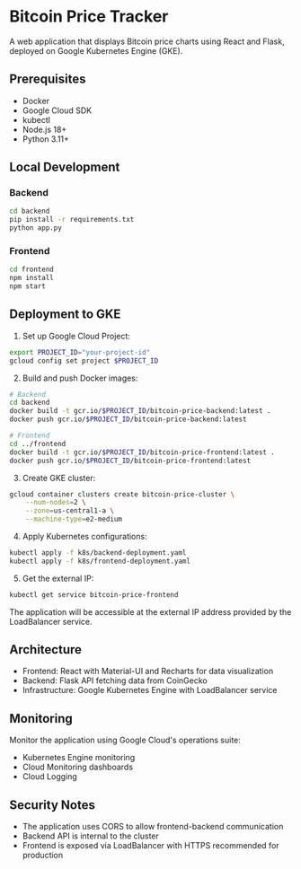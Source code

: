 # Bitcoin Price Tracker

A web application that displays Bitcoin price charts using React and Flask, deployed on Google Kubernetes Engine (GKE).

## Prerequisites

- Docker
- Google Cloud SDK
- kubectl
- Node.js 18+
- Python 3.11+

## Local Development

### Backend
```bash
cd backend
pip install -r requirements.txt
python app.py
```

### Frontend
```bash
cd frontend
npm install
npm start
```

## Deployment to GKE

1. Set up Google Cloud Project:
```bash
export PROJECT_ID="your-project-id"
gcloud config set project $PROJECT_ID
```

2. Build and push Docker images:
```bash
# Backend
cd backend
docker build -t gcr.io/$PROJECT_ID/bitcoin-price-backend:latest .
docker push gcr.io/$PROJECT_ID/bitcoin-price-backend:latest

# Frontend
cd ../frontend
docker build -t gcr.io/$PROJECT_ID/bitcoin-price-frontend:latest .
docker push gcr.io/$PROJECT_ID/bitcoin-price-frontend:latest
```

3. Create GKE cluster:
```bash
gcloud container clusters create bitcoin-price-cluster \
    --num-nodes=2 \
    --zone=us-central1-a \
    --machine-type=e2-medium
```

4. Apply Kubernetes configurations:
```bash
kubectl apply -f k8s/backend-deployment.yaml
kubectl apply -f k8s/frontend-deployment.yaml
```

5. Get the external IP:
```bash
kubectl get service bitcoin-price-frontend
```

The application will be accessible at the external IP address provided by the LoadBalancer service.

## Architecture

- Frontend: React with Material-UI and Recharts for data visualization
- Backend: Flask API fetching data from CoinGecko
- Infrastructure: Google Kubernetes Engine with LoadBalancer service

## Monitoring

Monitor the application using Google Cloud's operations suite:
- Kubernetes Engine monitoring
- Cloud Monitoring dashboards
- Cloud Logging

## Security Notes

- The application uses CORS to allow frontend-backend communication
- Backend API is internal to the cluster
- Frontend is exposed via LoadBalancer with HTTPS recommended for production 